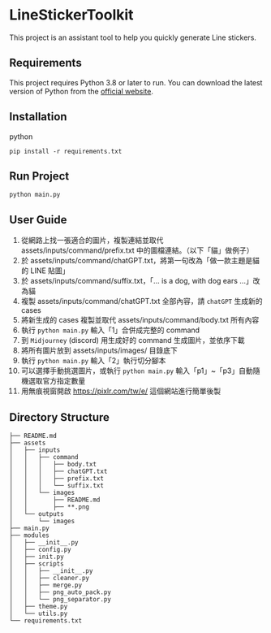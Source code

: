 # LineStickerToolkit

This project is an assistant tool to help you quickly generate Line stickers.

## Requirements

This project requires Python 3.8 or later to run. You can download the latest version of Python from the [official website](https://www.python.org/downloads/).

## Installation

python

```shell
pip install -r requirements.txt
```

## Run Project

```shell
python main.py
```

## User Guide

1. 從網路上找一張適合的圖片，複製連結並取代 assets/inputs/command/prefix.txt 中的圖檔連結。（以下「貓」做例子）
2. 於 assets/inputs/command/chatGPT.txt，將第一句改為「做一款主題是貓的 LINE 貼圖」
3. 於 assets/inputs/command/suffix.txt，「... is a dog, with dog ears ...」改為貓
4. 複製 assets/inputs/command/chatGPT.txt 全部內容，請 `chatGPT` 生成新的 cases
5. 將新生成的 cases 複製並取代 assets/inputs/command/body.txt 所有內容
6. 執行 `python main.py` 輸入「1」合併成完整的 command
7. 到 `Midjourney` (discord) 用生成好的 command 生成圖片，並依序下載
8. 將所有圖片放到 assets/inputs/images/ 目錄底下
9. 執行 `python main.py` 輸入「2」執行切分腳本
10. 可以選擇手動挑選圖片，或執行 `python main.py` 輸入「p1」~「p3」自動隨機選取官方指定數量
11. 用無痕視窗開啟 https://pixlr.com/tw/e/ 這個網站進行簡單後製

## Directory Structure

```
├── README.md
├── assets
│   ├── inputs
│   │   ├── command
│   │   │   ├── body.txt
│   │   │   ├── chatGPT.txt
│   │   │   ├── prefix.txt
│   │   │   └── suffix.txt
│   │   └── images
│   │       ├── README.md
│   │       ├── **.png
│   └── outputs
│       └── images
├── main.py
├── modules
│   ├── __init__.py
│   ├── config.py
│   ├── init.py
│   ├── scripts
│   │   ├── __init__.py
│   │   ├── cleaner.py
│   │   ├── merge.py
│   │   ├── png_auto_pack.py
│   │   └── png_separator.py
│   ├── theme.py
│   └── utils.py
└── requirements.txt
```
